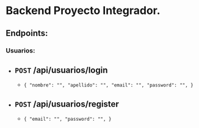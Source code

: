 # Backend Proyecto Integrador.

## Endpoints:

### Usuarios:

- ## `POST` /api/usuarios/login

  - `{ "nombre": "", "apellido": "", "email": "", "password": "", }`

- ## `POST` /api/usuarios/register
  - `{ "email": "", "password": "", }`
